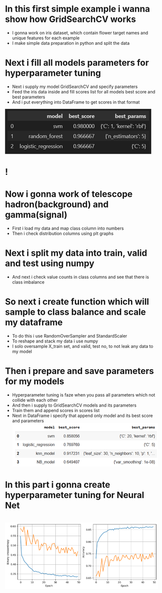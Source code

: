 # In this first simple example i wanna show how GridSearchCV works 
* I gonna work on iris dataset, which contain flower target names and unique features for each example
* I make simple data preparation in python and split the data

# Next i fill all models parameters for hyperparameter tuning
* Next i supply my model GridSearchCV and specify parameters
* Feed the iris data inside and fill scores list for all models best score and best parameters
* And i put everything into DataFrame to get scores in that format

![](https://github.com/JakubTabor/Grid_Search/blob/main/Images/Parameters.png)
#
#
#
# ! []()
# Now i gonna work of telescope hadron(background) and gamma(signal)
* First i load my data and map class column into numbers
* Then i check distribution columns using plt graphs

# Next i split my data into train, valid and test using numpy
* And next i check value counts in class columns and see that there is class imbalance

# So next i create function which will sample to class balance and scale my dataframe
* To do this i use RandomOverSampler and StandardScaler
* To reshape and stack my data i use numpy
* I solo oversample X_train set, and valid, test no, to not leak any data to my model

# Then i prepare and save parameters for my models
* Hyperparameter tuning is faze when you pass all parameters which not collide with each other
* And then i supply to GridSearchCV models and its parameters
* Train them and append scores in scores list
* Next in DataFrame i specify that append only model and its best score and parameters
![](https://github.com/JakubTabor/Grid_Search/blob/main/Images/Parameters_adv.png)

# In this part i gonna create hyperparameter tuning for Neural Net

# 
![](https://github.com/JakubTabor/Grid_Search/blob/main/Images/Grid_Search_png.png)
